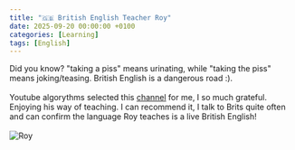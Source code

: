 ```yaml
---
title: "🇬🇧 British English Teacher Roy"
date: 2025-09-20 00:00:00 +0100
categories: [Learning]
tags: [English]
---
```

Did you know? "taking a piss" means urinating, while "taking the piss" means joking/teasing. British English is a dangerous road :).
<br><br>
Youtube algorythms selected this <a href="https://www.youtube.com/@EnglishRightNow" target="_blank">channel</a> for me, I so much grateful. Enjoying his way of teaching. I can recommend it, I talk to Brits quite often and can confirm the language Roy teaches is a live British English! <br><br>
![Roy](https://yt3.googleusercontent.com/eRthlC_520cnuaJahbVw7spNk8TSIuJPZ_0OEr0dIj6Sa0dNQJ10YAp8wRkuxcXHg-Gzv91aHw=w1707-fcrop64=1,00005a57ffffa5a8-k-c0xffffffff-no-nd-rj)
<br><br>